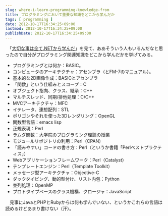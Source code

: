 ```yaml
---
slug: where-i-learn-programming-knowledge-from
title: プログラミングにおいて重要な知識をどこから学んだか
tags: [ programming ]
date: 2012-10-17T16:34:25+09:00
lastmod: 2012-10-17T16:34:25+09:00
publishDate: 2012-10-17T16:34:25+09:00
---
```


<p>　「<a href="http://ufcpp.wordpress.com/2012/10/17/%E5%A4%A7%E5%88%87%E3%81%AA%E4%BA%8B%E3%81%AF%E5%85%A8%E3%81%A6-net%E3%81%8B%E3%82%89%E5%AD%A6%E3%82%93%E3%81%A0/">大切な事は全て.NETから学んだ</a>」を見て、ああそういう人もいるんだなと思ったので自分がプログラミング関連知識をどこから学んだかを挙げてみる。</p>

<ul>
<li>プログラミングとは何か：BASIC。</li>
<li>コンピュータのアーキテクチャ：アセンブラ（とFM-7のマニュアル）。</li>
<li>基本的な2D画像作成：BASICとアセンブラ</li>
<li>「関数」という仕組みとスコープ：C</li>
<li>オブジェクト指向、クラス、継承：C++</li>
<li>マルチスレッド、同期/排他処理：C/C++</li>
<li>MVCアーキテクチャ：MFC</li>
<li>イテレータ、連想配列：STL</li>
<li>ポリゴンやそれを使った3Dレンダリング：OpenGL</li>
<li>関数型言語：emacs lisp</li>
<li>正規表現：Perl</li>
<li>ラムダ関数：大学院のプログラミング理論の授業</li>
<li>モジュールリポジトリの利用：Perl（CPAN）</li>
<li>「読みやすい」コードの書き方：Perl（というか書籍「Perlベストプラクティス」）</li>
<li>Webアプリケーションフレームワーク：Perl（Catalyst）</li>
<li>テンプレートエンジン：Perl（Template Toolkit）</li>
<li>メッセージ型アーキテクチャ：Objective-C</li>
<li>ダックタイピング、動的型付け、リスト内包：Python</li>
<li>並列処理：OpenMP</li>
<li>プロトタイプベースのクラス機構、クロージャ：JavaScript</li>
</ul>

<P>　見事にJavaとPHPとRubyからは何も学んでいない、というかこれらの言語は読めるけどあまり書けない（汗）。</p>




